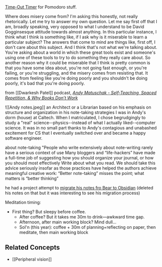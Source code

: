 [Time-Out Timer](https://apps.apple.com/ro/app/time-out-break-reminders/id402592703?mt=12) for Pomodoro stuff.

Where does misery come from? I'm asking this honestly, not really rhetorically. Let me try to answer my own question. Let me say first off that I am, broadly speaking, very opposed to what I understand to be David Gogginsesque attitude towards almost anything. In this particular instance, I think what I think is something like, if I ask why is it miserable to learn a particular subject? The answers that come to mind are things like, first off, I don't care about this subject. And I think that's not what we're talking about. You're asking about a world in which these great tools exist and someone's using one of these tools to try to do something they really care about. So another reason why it could be miserable that I think is pretty common is that you have some idea about, you're not going fast enough, or you're failing, or you're struggling, and the misery comes from resisting that. It comes from feeling like you're doing poorly and you shouldn't be doing poorly, it's bad that you're doing poorly.

from [[Dwarkesh Patel]] podcast, [_Andy Matuschak - Self-Teaching, Spaced Repetition, & Why Books Don’t Work_](Andy%20Matuschak%20-%20Self-Teaching,%20Spaced%20Repetition,%20&%20Why%20Books%20Don%E2%80%99t%20Work%20)

![[Andy notes.jpeg]]
an Architect or a Librarian based on his emphasis on structure and organization in his note-taking strategies
	I was in Andy's dorm (house) at Caltech. When I matriculated, I chose begrudgingly to study a "real" science--physics--instead of what I actually liked--computer science. It was in no small part thanks to Andy's contagious and unabashed excitement for CS that I eventually switched over and became a happy software engineer.

about note-taking
	"People who write extensively about note-writing rarely have a serious context of use Many bloggers and “life-hackers” have made a full-time job of suggesting how you should organize your journal, or how you should most effectively Write about what you read. We should take this advice seriously insofar as those practices have helped the authors achieve meaningful creative work: “Better note-taking” misses the point; what matters is “better thinking”

he had a project attempt to [migrate his notes fro Bear to Obsidian](https://notes.andymatuschak.org/z6JqB9qp7ApgfpPkn8NQh6r) (deleted his notes on that but it was interesting to see his migration process)

Meditation timing:
- First thing? But sleepy before coffee.
  - After coffee? But it takes me 30m to drink—awkward time gap.
  - Afternoon, after main working block? Mind dull…
  - Sol'n (this year): coffee + 30m of planning+reflecting on paper, then meditate, then main working block

## Related Concepts
- [[Peripheral vision]]